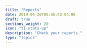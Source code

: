 ```yaml
---
title: "Reports"
date: 2019-04-26T06:45:43-04:00
draft: true
sections_weight: 20
icon: "ti-stats-up"
description: "Check your reports."
type: "topics"
---
```

